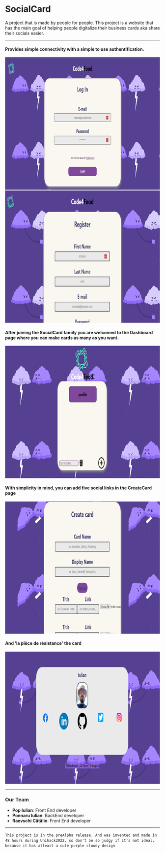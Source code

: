 # SocialCard

 A project that is made by people for people.
 This project is a website that has the main goal of helping people digitalize their business cards aka share their socials easier.

---

#### Provides simple connectivity with a simple to use authentification.
<img src="./imagesForReadme/login.png" width="800" height="430">
<img src="./imagesForReadme/register.png" width="800" height="430">

#### After joining the SocialCard family you are welcomed to the Dashboard page where you can make cards as many as you want.
<img src="./imagesForReadme/dashboard.png" width="800" height="430">

#### With simplicity in mind, you can add five social links in the CreateCard page
<img src="./imagesForReadme/createCard.png" width="800" height="430">

#### And 'la pièce de résistance' the card
<img src="./imagesForReadme/Untitled.png" width="800" height="430">

---

### Our Team 
- **Pop Iulian**: Front End developer
- **Poenaru Iulian**: BackEnd developer
- **Raevschi Cătălin**: Front End developer

---

` This project is in the preAlpha release. And was invented and made in 48 hours during Unihack2022, so don't be so judgy if it's not ideal, because it has atleast a cute purple cloudy design `
